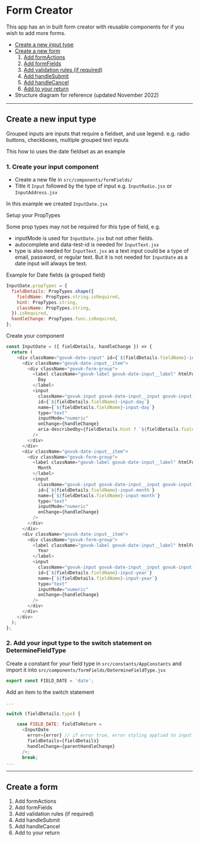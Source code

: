 # Form Creator

This app has an in built form creator with reusable components for if you wish to add more forms.

- [Create a new input type](#CreateInput)
- [Create a new form](#CreateForm)
  1. [Add formActions](#AddFormActions)
  2. [Add formFields](#AddFormFields)
  3. [Add validation rules (if required)](#AddValidationRunes)
  4. [Add handleSubmit ](#AddHandleSubmit)
  5. [Add handleCancel](#AddHandleCancel)
  6. [Add <DisplayForm> to your return](#AddDisplayForm)
- Structure diagram for reference (updated November 2022)
----

## <a id="CreateInput"></a>Create a new input type

Grouped inputs are inputs that require a fieldset, and use legend.
e.g. radio buttons, checkboxes, multiple grouped text inputs

This how to uses the date fieldset as an example

### 1. Create your input component

- Create a new file in `src/components/formFields/`
- Title it `Input` followed by the type of input e.g. `InputRadio.jsx` or `InputAddress.jsx`

In this example we created `InputDate.jsx`

Setup your PropTypes

Some prop types may not be required for this type of field, e.g. 
- inputMode is used for `InputDate.jsx` but not other fields.
- autocomplete and data-test-id is needed for `InputText.jsx`
- type is also needed for `InputText.jsx` as a text input could be a type of email, password, or regular text. But it is not needed for `InputDate` as a date input will always be text.

Example for Date fields (a grouped field)
```javascript
InputDate.propTypes = {
  fieldDetails: PropTypes.shape({
    fieldName: PropTypes.string.isRequired,
    hint: PropTypes.string,
    className: PropTypes.string,
  }).isRequired,
  handleChange: PropTypes.func.isRequired,
};
```

Create your component

```javascript
const InputDate = ({ fieldDetails, handleChange }) => {
  return (
    <div className="govuk-date-input" id={`${fieldDetails.fieldName}-input`}>
      <div className="govuk-date-input__item">
        <div className="govuk-form-group">
          <label className="govuk-label govuk-date-input__label" htmlFor="passport-issued-day">
            Day
          </label>
          <input
            className="govuk-input govuk-date-input__input govuk-input--width-2"
            id={`${fieldDetails.fieldName}-input-day`}
            name={`${fieldDetails.fieldName}-input-day`}
            type="text"
            inputMode="numeric"
            onChange={handleChange}
            aria-describedby={fieldDetails.hint ? `${fieldDetails.fieldName}-hint` : null}
          />
        </div>
      </div>
      <div className="govuk-date-input__item">
        <div className="govuk-form-group">
          <label className="govuk-label govuk-date-input__label" htmlFor="passport-issued-month">
            Month
          </label>
          <input
            className="govuk-input govuk-date-input__input govuk-input--width-2"
            id={`${fieldDetails.fieldName}-input-month`}
            name={`${fieldDetails.fieldName}-input-month`}
            type="text"
            inputMode="numeric"
            onChange={handleChange}
          />
        </div>
      </div>
      <div className="govuk-date-input__item">
        <div className="govuk-form-group">
          <label className="govuk-label govuk-date-input__label" htmlFor="passport-issued-year">
            Year
          </label>
          <input
            className="govuk-input govuk-date-input__input govuk-input--width-4"
            id={`${fieldDetails.fieldName}-input-year`}
            name={`${fieldDetails.fieldName}-input-year`}
            type="text"
            inputMode="numeric"
            onChange={handleChange}
          />
        </div>
      </div>
    </div>
  );
};
```

### 2. Add your input type to the switch statement on DetermineFieldType

Create a constant for your field type in `src/constants/AppConstants` and import it into `src/components/formFields/DetermineFieldType.jsx`

```javascript
export const FIELD_DATE = 'date';
```

Add an item to the switch statement

```javascript
...

switch (fieldDetails.type) {

    case FIELD_DATE: fieldToReturn =
      <InputDate
        error={error} // if error true, error styling applied to input
        fieldDetails={fieldDetails}
        handleChange={parentHandleChange}
      />;
      break;
...
```

----

## <a id="CreateForm"></a>Create a form

1. <a id="AddFormActions"></a>Add formActions
2. <a id="AddFormFields"></a>Add formFields
3. <a id="AddValidationRules"></a>Add validation rules (if required)
4. <a id="AddHandleSubmit"></a>Add handleSubmit 
5. <a id="AddHandleCancel"></a>Add handleCancel
6. <a id="AddDisplayForm"></a>Add <DisplayForm> to your return
